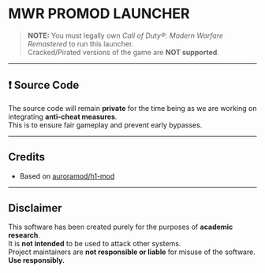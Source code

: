 <!--
[![Website](https://img.shields.io/badge/website-yourdomain.com-blue?style=flat-square&logo=google-chrome)](https://yourdomain.com)
[![Discord](https://img.shields.io/discord/yourserverid?label=Discord&logo=discord&style=flat-square)](https://discord.gg/yourinvitelink)
-->

# MWR PROMOD LAUNCHER

> **NOTE:** You must legally own *Call of Duty®: Modern Warfare Remastered* to run this launcher.  
> Cracked/Pirated versions of the game are **NOT supported**.

---

## ❗ Source Code

The source code will remain **private** for the time being as we are working on integrating **anti-cheat measures**.  
This is to ensure fair gameplay and prevent early bypasses.

---

## Credits

- Based on [auroramod/h1-mod](https://github.com/auroramod/h1-mod)

---

## Disclaimer

This software has been created purely for the purposes of **academic research**.  
It is **not intended** to be used to attack other systems.  
Project maintainers are **not responsible or liable** for misuse of the software.  
**Use responsibly.**
